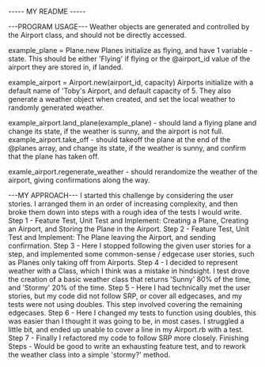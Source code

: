 ----- MY README -----

---PROGRAM USAGE---
Weather objects are generated and controlled by the Airport class, and should not be directly accessed.

example_plane = Plane.new
Planes initialize as flying, and have 1 variable - state. This should be either 'Flying' if flying or the @airport_id value of the airport they are stored in, if landed.

example_airport = Airport.new(airport_id, capacity)
Airports initialize with a default name of 'Toby's Airport, and default capacity of 5. They also generate a weather object when created, and set the local weather to randomly generated weather.

example_airport.land_plane(example_plane) - should land a flying plane and change its state, if the weather is sunny, and the airport is not full. 
example_airport.take_off - should takeoff the plane at the end of the @planes array, and change its state, if the weather is sunny, and confirm that the plane has taken off.

examle_airport.regenerate_weather - should rerandomize the weather of the airport, giving confirmations along the way.

---MY APPROACH---
I started this challenge by considering the user stories. I arranged them in an order of increasing complexity, and then broke them down into steps with a rough idea of the tests I would write. 
Step 1 - Feature Test, Unit Test and Implement: Creating a Plane, Creating an Airport, and Storing the Plane in the Airport.
Step 2 - Feature Test, Unit Test and Implement: The Plane leaving the Airport, and sending confirmation.
Step 3 - Here I stopped following the given user stories for a step, and implemented some common-sense / edgecase user stories, such as Planes only taking off from Airports.
Step 4 - I decided to represent weather with a Class, which I think was a mistake in hindsight. I test drove the creation of a basic weather class that returns 'Sunny' 80% of the time, and 'Stormy' 20% of the time.
Step 5 - Here I had technically met the user stories, but my code did not follow SRP, or cover all edgecases, and my tests were not using doubles. This step involved covering the remaining edgecases.
Step 6 - Here I changed my tests to function using doubles, this was easier than I thought it was going to be, in most cases. I struggled a little bit, and ended up unable to cover a line in my Airport.rb with a test.
Step 7 - Finally I refactored my code to follow SRP more closely.
Finishing Steps - Would be good to write an exhausting feature test, and to rework the weather class into a simple 'stormy?' method.
